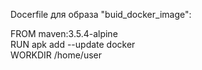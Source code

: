 Docerfile для образа "buid_docker_image":

FROM maven:3.5.4-alpine \
RUN apk add --update docker \
WORKDIR /home/user 
